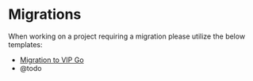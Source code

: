 # Migrations

When working on a project requiring a migration please utilize the below templates:

* [Migration to VIP Go](https://docs.google.com/document/d/1ikYBRC5VpkrGWn6kusBV02kGrhpwrzcqJBSrwVDG94Y/edit#heading=h.pyx6s3eytfwd)
* @todo 



